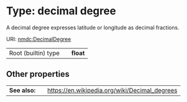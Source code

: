 
# Type: decimal degree


A decimal degree expresses latitude or longitude as decimal fractions.

URI: [nmdc:DecimalDegree](https://microbiomedata/meta/DecimalDegree)

|  |  |  |
| --- | --- | --- |
| Root (builtin) type | | **float** |

## Other properties

|  |  |  |
| --- | --- | --- |
| **See also:** | | https://en.wikipedia.org/wiki/Decimal_degrees |

